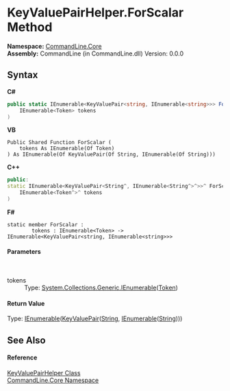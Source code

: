 # KeyValuePairHelper.ForScalar Method 
 

**Namespace:**&nbsp;<a href="N_CommandLine_Core">CommandLine.Core</a><br />**Assembly:**&nbsp;CommandLine (in CommandLine.dll) Version: 0.0.0

## Syntax

**C#**<br />
``` C#
public static IEnumerable<KeyValuePair<string, IEnumerable<string>>> ForScalar(
	IEnumerable<Token> tokens
)
```

**VB**<br />
``` VB
Public Shared Function ForScalar ( 
	tokens As IEnumerable(Of Token)
) As IEnumerable(Of KeyValuePair(Of String, IEnumerable(Of String)))
```

**C++**<br />
``` C++
public:
static IEnumerable<KeyValuePair<String^, IEnumerable<String^>^>>^ ForScalar(
	IEnumerable<Token^>^ tokens
)
```

**F#**<br />
``` F#
static member ForScalar : 
        tokens : IEnumerable<Token> -> IEnumerable<KeyValuePair<string, IEnumerable<string>>> 

```


#### Parameters
&nbsp;<dl><dt>tokens</dt><dd>Type: <a href="https://docs.microsoft.com/dotnet/api/system.collections.generic.ienumerable-1" target="_blank">System.Collections.Generic.IEnumerable</a>(<a href="T_CommandLine_Core_Token">Token</a>)<br /></dd></dl>

#### Return Value
Type: <a href="https://docs.microsoft.com/dotnet/api/system.collections.generic.ienumerable-1" target="_blank">IEnumerable</a>(<a href="https://docs.microsoft.com/dotnet/api/system.collections.generic.keyvaluepair-2" target="_blank">KeyValuePair</a>(<a href="https://docs.microsoft.com/dotnet/api/system.string" target="_blank">String</a>, <a href="https://docs.microsoft.com/dotnet/api/system.collections.generic.ienumerable-1" target="_blank">IEnumerable</a>(<a href="https://docs.microsoft.com/dotnet/api/system.string" target="_blank">String</a>)))

## See Also


#### Reference
<a href="T_CommandLine_Core_KeyValuePairHelper">KeyValuePairHelper Class</a><br /><a href="N_CommandLine_Core">CommandLine.Core Namespace</a><br />